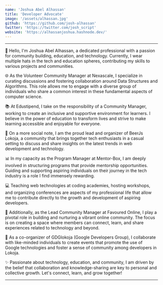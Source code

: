 ```yaml
---
name: 'Joshua Abel Alhassan'
title: 'Developer Advocate'
image: '/assets/alhassan.jpg'
github: 'https://github.com/josh-alhassan'
twitter: 'https://twitter.com/josh_script'
website: 'https://alhassanjoshua.hashnode.dev/'
---
```


---

👋 Hello, I'm Joshua Abel Alhassan, a dedicated professional with a passion for community building, education, and 
technology. Currently, I wear multiple hats in the tech and education spheres, contributing my skills to various projects
and communities.

🌐 As the Volunteer Community Manager at Nexascale, I specialize in curating discussions and fostering collaboration 
around Data Structures and Algorithms. This role allows me to engage with a diverse group of individuals who share a 
common interest in these fundamental aspects of computer science.

📚 At Edustipend, I take on the responsibility of a Community Manager, working to create an inclusive and supportive 
environment for learners. I believe in the power of education to transform lives and strive to make learning accessible 
and enjoyable for everyone.

🍻 On a more social note, I am the proud lead and organizer of BeerJs Lokoja, a community that brings together tech 
enthusiasts in a casual setting to discuss and share insights on the latest trends in web development and technology.

📊 In my capacity as the Program Manager at Mentor-Box, I am deeply involved in structuring programs that provide 
mentorship opportunities. Guiding and supporting aspiring individuals on their journey in the tech industry is a role 
I find immensely rewarding.

💻 Teaching web technologies at coding academies, hosting workshops, and organizing conferences are aspects of my 
professional life that allow me to contribute directly to the growth and development of aspiring developers.

👥 Additionally, as the Lead Community Manager at Favoured Online, I play a pivotal role in building and nurturing a 
vibrant online community. The focus is on creating a space where members can connect, learn, and share experiences 
related to technology and beyond.

🚀 As a co-organizer of GDGlokoja (Google Developers Group), I collaborate with like-minded individuals to create 
events that promote the use of Google technologies and foster a sense of community among developers in Lokoja.

✨ Passionate about technology, education, and community, I am driven by the belief that collaboration and 
knowledge-sharing are key to personal and collective growth. Let's connect, learn, and grow together!

---
